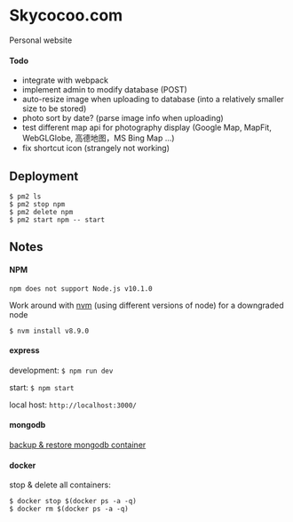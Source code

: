 # Skycocoo.com

Personal website

#### Todo

- integrate with webpack
- implement admin to modify database (POST)
- auto-resize image when uploading to database (into a relatively smaller size to be stored)
- photo sort by date? (parse image info when uploading)
- test different map api for photography display (Google Map, MapFit, WebGLGlobe, 高德地图，MS Bing Map ...)
- fix shortcut icon (strangely not working)

## Deployment

```
$ pm2 ls
$ pm2 stop npm
$ pm2 delete npm
$ pm2 start npm -- start
```

## Notes

#### NPM

```
npm does not support Node.js v10.1.0
```

Work around with [nvm](https://github.com/creationix/nvm/issues/576) (using different versions of node) for a downgraded node

```
$ nvm install v8.9.0
```

#### express

development: ```$ npm run dev```

start: ```$ npm start```

local host: ```http://localhost:3000/```


#### mongodb

[backup & restore mongodb container](https://medium.com/faun/how-to-backup-docker-containered-mongo-db-with-mongodump-and-mongorestore-b4eb1c0e7308)

#### docker


stop & delete all containers:

```
$ docker stop $(docker ps -a -q)
$ docker rm $(docker ps -a -q)
```
